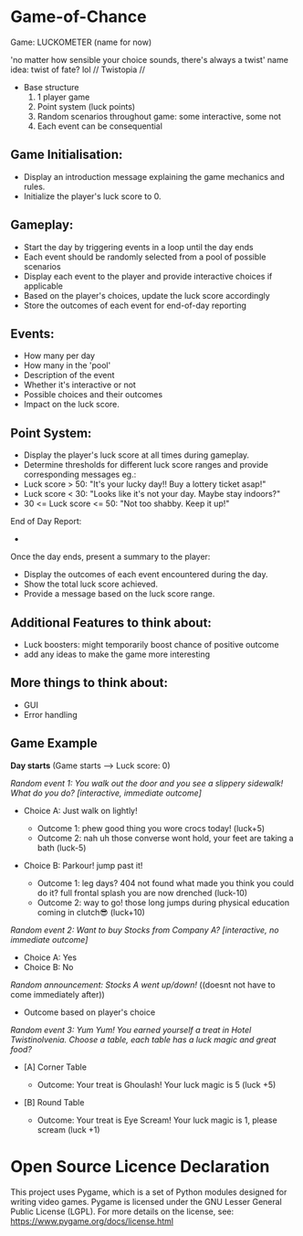 # Game-of-Chance

Game: LUCKOMETER (name for now)

'no matter how sensible your choice sounds, there's always a twist'
name idea: twist of fate? lol // Twistopia //

- Base structure
  1. 1 player game
  2. Point system (luck points)
  3. Random scenarios throughout game: some interactive, some not
  4. Each event can be consequential

Game Initialisation: 
-
- Display an introduction message explaining the game mechanics and rules.
- Initialize the player's luck score to 0.

Gameplay:
-
- Start the day by triggering events in a loop until the day ends
- Each event should be randomly selected from a pool of possible scenarios
- Display each event to the player and provide interactive choices if applicable
- Based on the player's choices, update the luck score accordingly
- Store the outcomes of each event for end-of-day reporting

Events:
-
- How many per day
- How many in the 'pool'
- Description of the event
- Whether it's interactive or not
- Possible choices and their outcomes
- Impact on the luck score.

Point System:
-
- Display the player's luck score at all times during gameplay.
- Determine thresholds for different luck score ranges and provide corresponding messages eg.:
- Luck score > 50: "It's your lucky day!! Buy a lottery ticket asap!"
- Luck score < 30: "Looks like it's not your day. Maybe stay indoors?"
- 30 <= Luck score <= 50: "Not too shabby. Keep it up!"

End of Day Report:
<!-- Player ends the day, potentially. The player is presented an output "you have done all activities needed today, wanna end your day? -->
-
Once the day ends, present a summary to the player:
- Display the outcomes of each event encountered during the day.
- Show the total luck score achieved.
- Provide a message based on the luck score range.

Additional Features to think about:
-
- Luck boosters: might temporarily boost chance of positive outcome
- add any ideas to make the game more interesting

More things to think about:
-
- GUI
- Error handling

Game Example 
-
**Day starts** (Game starts --> Luck score: 0) 

_Random event 1: You walk out the door and you see a slippery sidewalk! What do you do? [interactive, immediate outcome]_
<!-- Player does not see the outcome of each choice while choosing, the outcome is a reward/ punishment and is random -->

- Choice A: Just walk on lightly!
  - Outcome 1: phew good thing you wore crocs today! (luck+5)
  - Outcome 2: nah uh those converse wont hold, your feet are taking a bath (luck-5)

- Choice B: Parkour! jump past it!
  - Outcome 1: leg days? 404 not found what made you think you could do it? full frontal splash you are now drenched (luck-10)
  - Outcome 2: way to go! those long jumps during physical education coming in clutch😎 (luck+10)
 
_Random event 2: Want to buy Stocks from Company A? [interactive, no immediate outcome]_

- Choice A: Yes
- Choice B: No

_Random announcement: Stocks A went up/down!_ ((doesnt not have to come immediately after))
- Outcome based on player's choice


<!-- Since it is a game about a day, I am thinking of slotting a food session -->

_Random event 3: Yum Yum! You earned yourself a treat in Hotel Twistinolvenia. Choose a table, each table has a luck magic and great food?_
 <!-- Interactive, Immediate outcome: Every outcome is rewarded just because eating is good in this game -->
- [A] Corner Table
  - Outcome: Your treat is Ghoulash! Your luck magic is 5 (luck +5)

- [B] Round Table
  - Outcome: Your treat is Eye Scream! Your luck magic is 1, please scream (luck +1)

# Open Source Licence Declaration

This project uses Pygame, which is a set of Python modules designed for writing video games. Pygame is licensed under the GNU Lesser General Public License (LGPL). For more details on the license, see: https://www.pygame.org/docs/license.html